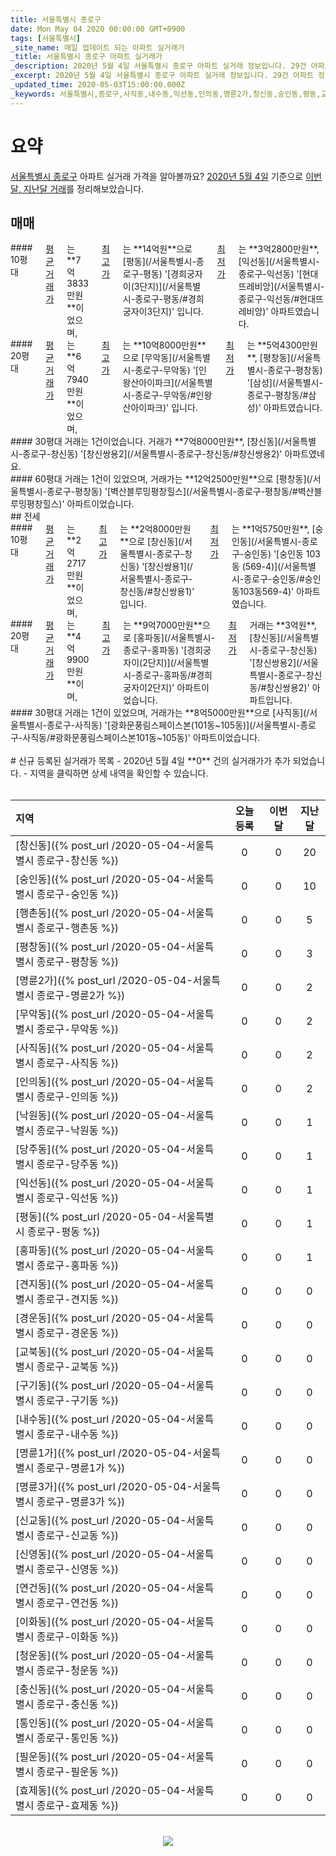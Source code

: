 ```yaml
---
title: 서울특별시 종로구
date: Mon May 04 2020 00:00:00 GMT+0900
tags: [서울특별시]
_site_name: 매일 업데이트 되는 아파트 실거래가
_title: 서울특별시 종로구 아파트 실거래가
_description: 2020년 5월 4일 서울특별시 종로구 아파트 실거래 정보입니다. 29건 아파트 정보가 있습니다.
_excerpt: 2020년 5월 4일 서울특별시 종로구 아파트 실거래 정보입니다. 29건 아파트 정보가 있습니다.
_updated_time: 2020-05-03T15:00:00.000Z
_keywords: 서울특별시,종로구,사직동,내수동,익선동,인의동,명륜2가,창신동,숭인동,평동,교북동,평창동,무악동,경운동,명륜1가,명륜3가,행촌동,신영동,필운동,견지동,신교동,통인동,당주동,효제동,연건동,홍파동,구기동,충신동,청운동,낙원동,이화동
---
```



# 요약
<ins>서울특별시 종로구</ins> 아파트 실거래 가격을 알아볼까요? <ins>2020년 5월 4일</ins> 기준으로 <ins>이번달, 지난달 거래</ins>를 정리해보았습니다.

## 매매
<div class="container">
<div class="six columns" markdown="1">
#### 10평대
<ins>평균 거래가</ins>는 **7억3833만원**이었으며, <ins>최고가</ins>는 **14억원**으로 [평동](/서울특별시-종로구-평동) '[경희궁자이(3단지)](/서울특별시-종로구-평동/#경희궁자이3단지)' 입니다. <ins>최저가</ins>는 **3억2800만원**, [익선동](/서울특별시-종로구-익선동) '[현대뜨레비앙](/서울특별시-종로구-익선동/#현대뜨레비앙)' 아파트였습니다.
</div>
<div class="six columns" markdown="1">
#### 20평대
<ins>평균 거래가</ins>는 **6억7940만원**이었으며, <ins>최고가</ins>는 **10억8000만원**으로 [무악동](/서울특별시-종로구-무악동) '[인왕산아이파크](/서울특별시-종로구-무악동/#인왕산아이파크)' 입니다. <ins>최저가</ins>는 **5억4300만원**, [평창동](/서울특별시-종로구-평창동) '[삼성](/서울특별시-종로구-평창동/#삼성)' 아파트였습니다.
</div>
</div>
<div class="container">
<div class="six columns" markdown="1">
#### 30평대
거래는 1건이었습니다. 거래가 **7억8000만원**, [창신동](/서울특별시-종로구-창신동) '[창신쌍용2](/서울특별시-종로구-창신동/#창신쌍용2)' 아파트였네요.
</div>
<div class="six columns" markdown="1">
#### 60평대
거래는 1건이 있었으며, 거래가는 **12억2500만원**으로 [평창동](/서울특별시-종로구-평창동) '[벽산블루밍평창힐스](/서울특별시-종로구-평창동/#벽산블루밍평창힐스)' 아파트이었습니다.
</div>
</div>
## 전세
<div class="container">
<div class="six columns" markdown="1">
#### 10평대
<ins>평균 거래가</ins>는 **2억2717만원**이었으며, <ins>최고가</ins>는 **2억8000만원**으로 [창신동](/서울특별시-종로구-창신동) '[창신쌍용1](/서울특별시-종로구-창신동/#창신쌍용1)' 입니다. <ins>최저가</ins>는 **1억5750만원**, [숭인동](/서울특별시-종로구-숭인동) '[숭인동 103동 (569-4)](/서울특별시-종로구-숭인동/#숭인동103동569-4)' 아파트였습니다.
</div>
<div class="six columns" markdown="1">
#### 20평대
<ins>평균 거래가</ins>는 **4억9900만원**이며, <ins>최고가</ins>는 **9억7000만원**으로 [홍파동](/서울특별시-종로구-홍파동) '[경희궁자이(2단지)](/서울특별시-종로구-홍파동/#경희궁자이2단지)' 아파트이었습니다. <ins>최저가</ins> 거래는 **3억원**, [창신동](/서울특별시-종로구-창신동) '[창신쌍용2](/서울특별시-종로구-창신동/#창신쌍용2)' 아파트입니다.
</div>
</div>
<div class="container">
<div class="twelve columns" markdown="1">
#### 30평대
거래는 1건이 있었으며, 거래가는 **8억5000만원**으로 [사직동](/서울특별시-종로구-사직동) '[광화문풍림스페이스본(101동~105동)](/서울특별시-종로구-사직동/#광화문풍림스페이스본101동~105동)' 아파트이었습니다.
</div>
</div>


<br>
# 신규 등록된 실거래가 목록
- 2020년 5월 4일 **0** 건의 실거래가가 추가 되었습니다.
- 지역을 클릭하면 상세 내역을 확인할 수 있습니다.
<br><br>

| 지역 | 오늘 등록 | 이번달 | 지난달 |
|:---|:---:|:---:|:---:|
| [창신동]({% post_url /2020-05-04-서울특별시 종로구-창신동 %}) | 0 | 0 | 20|
| [숭인동]({% post_url /2020-05-04-서울특별시 종로구-숭인동 %}) | 0 | 0 | 10|
| [행촌동]({% post_url /2020-05-04-서울특별시 종로구-행촌동 %}) | 0 | 0 | 5|
| [평창동]({% post_url /2020-05-04-서울특별시 종로구-평창동 %}) | 0 | 0 | 3|
| [명륜2가]({% post_url /2020-05-04-서울특별시 종로구-명륜2가 %}) | 0 | 0 | 2|
| [무악동]({% post_url /2020-05-04-서울특별시 종로구-무악동 %}) | 0 | 0 | 2|
| [사직동]({% post_url /2020-05-04-서울특별시 종로구-사직동 %}) | 0 | 0 | 2|
| [인의동]({% post_url /2020-05-04-서울특별시 종로구-인의동 %}) | 0 | 0 | 2|
| [낙원동]({% post_url /2020-05-04-서울특별시 종로구-낙원동 %}) | 0 | 0 | 1|
| [당주동]({% post_url /2020-05-04-서울특별시 종로구-당주동 %}) | 0 | 0 | 1|
| [익선동]({% post_url /2020-05-04-서울특별시 종로구-익선동 %}) | 0 | 0 | 1|
| [평동]({% post_url /2020-05-04-서울특별시 종로구-평동 %}) | 0 | 0 | 1|
| [홍파동]({% post_url /2020-05-04-서울특별시 종로구-홍파동 %}) | 0 | 0 | 1|
| [견지동]({% post_url /2020-05-04-서울특별시 종로구-견지동 %}) | 0 | 0 | 0|
| [경운동]({% post_url /2020-05-04-서울특별시 종로구-경운동 %}) | 0 | 0 | 0|
| [교북동]({% post_url /2020-05-04-서울특별시 종로구-교북동 %}) | 0 | 0 | 0|
| [구기동]({% post_url /2020-05-04-서울특별시 종로구-구기동 %}) | 0 | 0 | 0|
| [내수동]({% post_url /2020-05-04-서울특별시 종로구-내수동 %}) | 0 | 0 | 0|
| [명륜1가]({% post_url /2020-05-04-서울특별시 종로구-명륜1가 %}) | 0 | 0 | 0|
| [명륜3가]({% post_url /2020-05-04-서울특별시 종로구-명륜3가 %}) | 0 | 0 | 0|
| [신교동]({% post_url /2020-05-04-서울특별시 종로구-신교동 %}) | 0 | 0 | 0|
| [신영동]({% post_url /2020-05-04-서울특별시 종로구-신영동 %}) | 0 | 0 | 0|
| [연건동]({% post_url /2020-05-04-서울특별시 종로구-연건동 %}) | 0 | 0 | 0|
| [이화동]({% post_url /2020-05-04-서울특별시 종로구-이화동 %}) | 0 | 0 | 0|
| [청운동]({% post_url /2020-05-04-서울특별시 종로구-청운동 %}) | 0 | 0 | 0|
| [충신동]({% post_url /2020-05-04-서울특별시 종로구-충신동 %}) | 0 | 0 | 0|
| [통인동]({% post_url /2020-05-04-서울특별시 종로구-통인동 %}) | 0 | 0 | 0|
| [필운동]({% post_url /2020-05-04-서울특별시 종로구-필운동 %}) | 0 | 0 | 0|
| [효제동]({% post_url /2020-05-04-서울특별시 종로구-효제동 %}) | 0 | 0 | 0|

<p align="center"><br><img src="https://via.placeholder.com/700x120"><br></p>
